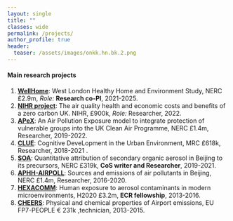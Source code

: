 ```yaml
---
layout: single
title: ""
classes: wide
permalink: /projects/
author_profile: true
header:
  teaser: /assets/images/onkk.hn.bk.2.png
---
```




#### Main research projects

1. [**WellHome**](https://gtr.ukri.org/projects?ref=NE%2FW002116%2F1#/tabOverview): West London Healthy Home and Environment Study, NERC £2.9m, *Role:* **Research co-PI**, 2021-2025.
2. [**NIHR project**](https://www.imperial.ac.uk/school-public-health/environmental-research-group/research/modelling/the-air-quality-health-and-economic-costs-and-benefits-of-a-zero-carbon-uk/): The air quality health and economic costs and benefits of a zero carbon UK. NIHR, £900k, *Role:* Researcher, 2022.
3. [**APeX**](https://gtr.ukri.org/project/6D2FF57F-BE97-4070-B074-685CC802D05F): An Air Pollution Exposure model to integrate protection of vulnerable groups into the UK Clean Air Programme, NERC £1.4m, Researcher, 2019-2022.
4. [**CLUE**](https://gtr.ukri.org/projects?ref=MR%2FR00322X%2F1): Cognitive DeveLopment in the Urban Environment, MRC £618k, Researcher, 2018-2021 .
5. [**SOA**](https://gtr.ukri.org/projects?ref=NE%2FS006699%2F1&pn=0&fetchSize=10&selectedSortableField=date&selectedSortOrder=ASC#/tabOverview): Quantitative attribution of secondary organic aerosol in Beijing to its precursors, NERC £319k, **CoS writer and Researcher**, 2019-2021.
6. [**APHH-AIRPOLL**](https://gtr.ukri.org/projects?ref=NE%2FN007190%2F1): Sources and emissions of air pollutants in Beijing, NERC £1.4m, Researcher, 2016-2020.
7. [**HEXACOMM**](https://cordis.europa.eu/project/id/315760/reporting): Human exposure to aerosol contaminants in modern microenvironments, H2020 £3.2m, **ECR fellowship**,  2013-2016. 
8. [**CHEERS**](https://cordis.europa.eu/article/id/182884-physical-and-chemical-properties-of-airport-emissions): Physical and chemical properties of Airport emissions, EU FP7-PEOPLE € 231k ,technician,  2013-2015. 
